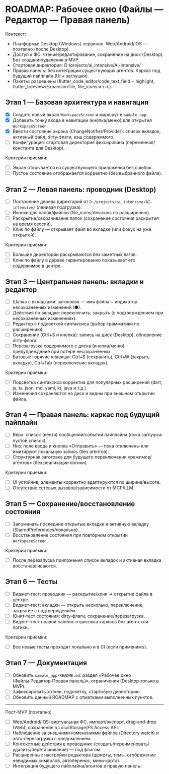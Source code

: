 # ROADMAP: Рабочее окно (Файлы — Редактор — Правая панель)

Контекст:
- Платформы: Desktop (Windows) первично. Web/Android/iOS — поэтапно (после Desktop).
- Доступ к ФС: чтение/редактирование, сохранение на диск (Desktop). Без создания/удаления в MVP.
- Стартовая директория: D:/projects/ai_intensive/AI-intensive/
- Правая панель: без интеграции существующих агентов. Каркас под будущий пайплайн (UI + заглушки).
- Пакеты: разрешены (flutter_code_editor/code_text_field + highlight, flutter_treeview/ExpansionTile, file_icons и т.п.).

## Этап 1 — Базовая архитектура и навигация
- [x] Создать новый экран `WorkspaceScreen` и маршрут в `sample_app`.
- [x] Добавить точку входа в навигации (кнопка/меню) для открытия `WorkspaceScreen`.
- [x] Ввести состояние экрана (ChangeNotifier/Provider): список вкладок, активный файл, dirty‑флаги, кэш содержимого.
 - [ ] Конфигурация: стартовая директория фиксирована (переменная/константа для Desktop). 

Критерии приёмки:
- [ ] Экран открывается из существующего приложения без ошибок.
- [ ] Пустое состояние отображается корректно (без выбранного файла).

## Этап 2 — Левая панель: проводник (Desktop)
- [ ] Построение дерева директорий от `D:/projects/ai_intensive/AI-intensive/` (ленивая подгрузка).
- [ ] Иконки для папок/файлов (file_icons/devicons по расширению).
- [ ] Раскрытие/сворачивание папок (сохранение состояния раскрытия на время сессии).
- [ ] Клик по файлу — открывает файл во вкладке (или фокус на уже открытой).

Критерии приёмки:
- [ ] Большие директории раскрываются без заметных лагов.
- [ ] Клик по файлу в дереве гарантированно показывает его содержимое в центре.

## Этап 3 — Центральная панель: вкладки и редактор
- [ ] Шапка с вкладками: заголовок — имя файла + индикатор несохранённых изменений (●).
- [ ] Действия по вкладке: переключить, закрыть (с подтверждением при несохранённых изменениях).
- [ ] Редактор с подсветкой синтаксиса (выбор грамматики по расширению).
- [ ] Сохранение (Ctrl+S и кнопка): запись на диск (Desktop), обновление dirty‑флага.
- [ ] Перезагрузка содержимого с диска (кнопка/меню), предупреждение при потере несохранённых.
- [ ] Базовые горячие клавиши: Ctrl+S (сохранить), Ctrl+W (закрыть вкладку), Ctrl+Tab (переключение вкладок).

Критерии приёмки:
- [ ] Подсветка синтаксиса корректна для популярных расширений (dart, js, ts, json, md, yaml, kt, java и т.д.).
- [ ] Изменения сохраняются на диск и видны при внешнем открытии файла.

## Этап 4 — Правая панель: каркас под будущий пайплайн
- [ ] Верх: список (лента) сообщений/событий пайплайна (пока заглушка: пустой список).
- [ ] Низ: поле ввода и кнопка «Отправить» — пока отключены или имитируют локальную запись (без агентов).
- [ ] Структурная заготовка для будущего переключения «режимов/агентов» (без реализации логики).

Критерии приёмки:
- [ ] UI устойчив, элементы корректно адаптируются по ширине/высоте.
- [ ] Отсутствие сетевых вызовов/зависимости от MCP/LLM.

## Этап 5 — Сохранение/восстановление состояния
- [ ] Запоминать последние открытые вкладки и активную вкладку (SharedPreferences/локально).
- [ ] Восстановление состояния при повторном открытии `WorkspaceScreen`.

Критерии приёмки:
- [ ] После перезапуска приложения список вкладок и активная вкладка восстанавливаются.

## Этап 6 — Тесты
- [ ] Виджет‑тест: проводник — раскрытие/клик → открытие файла в центре.
- [ ] Виджет‑тест: вкладки — открыть несколько, переключение, закрытие с подтверждением.
- [ ] Юнит‑тест состояния: dirty‑флаги, сохранение/перезагрузка.
- [ ] Виджет‑тест правой панели: отрисовка каркаса без агентской логики.

Критерии приёмки:
- [ ] Все новые тесты проходят локально и в CI (если применимо).

## Этап 7 — Документация
- [ ] Обновить `sample_app/README.md`: раздел «Рабочее окно (Файлы‑Редактор‑Правая панель)», ограничения (Desktop‑только в MVP).
- [ ] Зафиксировать хоткеи, подсветку, стартовую директорию.
- [ ] Обновить данный ROADMAP с отметками выполненных пунктов.

---

Пост‑MVP (поэтапно)
- [ ] Web/Android/iOS: виртуальная ФС, импорт/экспорт, drag‑and‑drop (Web), сохранение в LocalStorage/FS Access API.
- [ ] Наблюдение за внешними изменениями файлов (Directory.watch) и авто‑перезагрузка с уведомлением.
- [ ] Контекстные действия в проводнике (создать/переименовать/удалить/перетаскивание) — под флагом.
- [ ] Расширенные настройки редактора (шрифты, темы, отображение невидимых символов, автоперенос, мини‑карта).
- [ ] Интеграция будущего пайплайна/агентов в правую панель.
